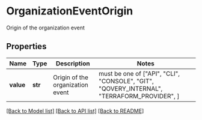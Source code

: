 # OrganizationEventOrigin

Origin of the organization event

## Properties
Name | Type | Description | Notes
------------ | ------------- | ------------- | -------------
**value** | **str** | Origin of the organization event |  must be one of ["API", "CLI", "CONSOLE", "GIT", "QOVERY_INTERNAL", "TERRAFORM_PROVIDER", ]

[[Back to Model list]](../README.md#documentation-for-models) [[Back to API list]](../README.md#documentation-for-api-endpoints) [[Back to README]](../README.md)


